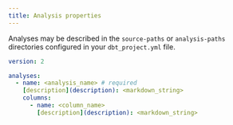 ```yaml
---
title: Analysis properties
---
```


Analyses may be described in the `source-paths` or `analysis-paths` directories configured in your `dbt_project.yml` file.

```yml
version: 2

analyses:
  - name: <analysis_name> # required
    [description](description): <markdown_string>
    columns:
      - name: <column_name>
        [description](description): <markdown_string>

```
